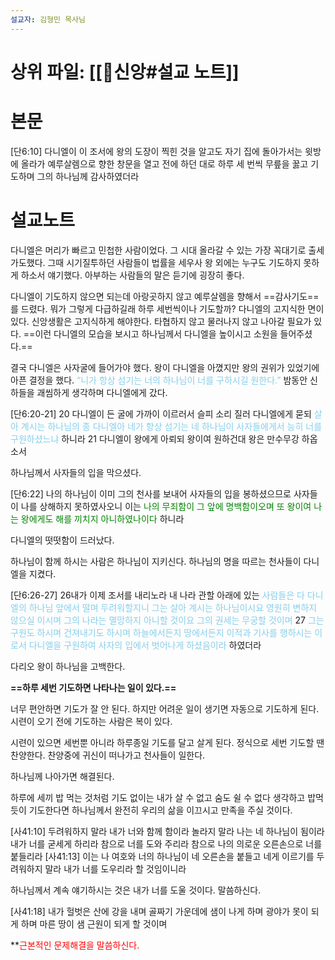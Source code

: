 ```yaml
---
설교자: 김형민 목사님
---
```

# 상위 파일: [[🧭신앙#설교 노트]]

# 본문
[단6:10] 다니엘이 이 조서에 왕의 도장이 찍힌 것을 알고도 자기 집에 돌아가서는 윗방에 올라가 예루살렘으로 향한 창문을 열고 전에 하던 대로 하루 세 번씩 무릎을 꿇고 기도하며 그의 하나님께 감사하였더라

# 설교노트
다니엘은 머리가 빠르고 민첩한 사람이었다.
그 시대 올라갈 수 있는 가장 꼭대기로 출세가도했다.
그때 시기질투하던 사람들이 법률을 세우사 왕 외에는 누구도 기도하지 못하게 하소서 얘기했다.
아부하는 사람들의 말은 듣기에 굉장히 좋다.

다니엘이 기도하지 않으면 되는데 아랑곳하지 않고 예루살렘을 향해서 ==감사기도==를 드렸다.
뭐가 그렇게 다급하길래 하루 세번씩이나 기도할까?
다니엘의 고지식한 면이 있다.
신앙생활은 고지식하게 해야한다.
타협하지 않고 물러나지 않고 나아갈 필요가 있다.
==이런 다니엘의 모습을 보시고 하나님께서 다니엘을 높이시고 소원을 들어주셨다.==

결국 다니엘은 사자굴에 들어가야 했다.
왕이 다니엘을 아꼈지만 왕의 권위가 있었기에 아픈 결정을 했다.
<span style="color:skyblue">“니가 항상 섬기는 너의 하나님이 너를 구하시길 원한다.”</span>
밤동안 신하들을 괘씸하게 생각하며 다니엘에게 갔다.

[단6:20-21]
20 다니엘이 든 굴에 가까이 이르러서 슬피 소리 질러 다니엘에게 묻되 <span style="color:skyblue">살아 계시는 하나님의 종 다니엘아 네가 항상 섬기는 네 하나님이 사자들에게서 능히 너를 구원하셨느냐</span> 하니라
21 다니엘이 왕에게 아뢰되 왕이여 원하건대 왕은 만수무강 하옵소서

하나님께서 사자들의 입을 막으셨다.

[단6:22] 나의 하나님이 이미 그의 천사를 보내어 사자들의 입을 봉하셨으므로 사자들이 나를 상해하지 못하였사오니 이는 <span style="color:green">나의 무죄함이 그 앞에 명백함이오며 또 왕이여 나는 왕에게도 해를 끼치지 아니하였나이다</span> 하니라

다니엘의 떳떳함이 드러났다. 

하나님이 함께 하시는 사람은 하나님이 지키신다.
하나님의 명을 따르는 천사들이 다니엘을 지켰다.

[단6:26-27]
26내가 이제 조서를 내리노라 내 나라 관할 아래에 있는 <span style="color:skyblue">사람들은 다 다니엘의 하나님 앞에서 떨며 두려워할지니 그는 살아 계시는 하나님이시요 영원히 변하지 않으실 이시며 그의 나라는 멸망하지 아니할 것이요 그의 권세는 무궁할 것이며</span>
27 <span style="color:skyblue">그는 구원도 하시며 건져내기도 하시며 하늘에서든지 땅에서든지 이적과 기사를 행하시는 이로서 다니엘을 구원하여 사자의 입에서 벗어나게 하셨음이라</span> 하였더라

다리오 왕이 하나님을 고백한다.

**==하루 세번 기도하면 나타나는 일이 있다.==**

너무 편안하면 기도가 잘 안 된다.
하지만 어려운 일이 생기면 자동으로 기도하게 된다.
시련이 오기 전에 기도하는 사람은 복이 있다.

시련이 있으면 세번뿐 아니라 하루종일 기도를 달고 살게 된다.
정식으로 세번 기도할 땐 찬양한다.
찬양중에 귀신이 떠나가고 천사들이 일한다.

하나님께 나아가면 해결된다.

하루에 세끼 밥 먹는 것처럼 기도 없이는 내가 살 수 없고 숨도 쉴 수 없다 생각하고 밥먹듯이 기도한다면 하나님께서 완전히 우리의 삶을 이끄시고 만족을 주실 것이다.

[사41:10] 두려워하지 말라 내가 너와 함께 함이라 놀라지 말라 나는 네 하나님이 됨이라 내가 너를 굳세게 하리라 참으로 너를 도와 주리라 참으로 나의 의로운 오른손으로 너를 붙들리라
[사41:13] 이는 나 여호와 너의 하나님이 네 오른손을 붙들고 네게 이르기를 두려워하지 말라 내가 너를 도우리라 할 것임이니라

하나님께서 계속 얘기하시는 것은 내가 너를 도울 것이다. 말씀하신다.

[사41:18] 내가 헐벗은 산에 강을 내며 골짜기 가운데에 샘이 나게 하며 광야가 못이 되게 하며 마른 땅이 샘 근원이 되게 할 것이며

**<font color="red">근본적인 문제해결을 말씀하신다.</font>